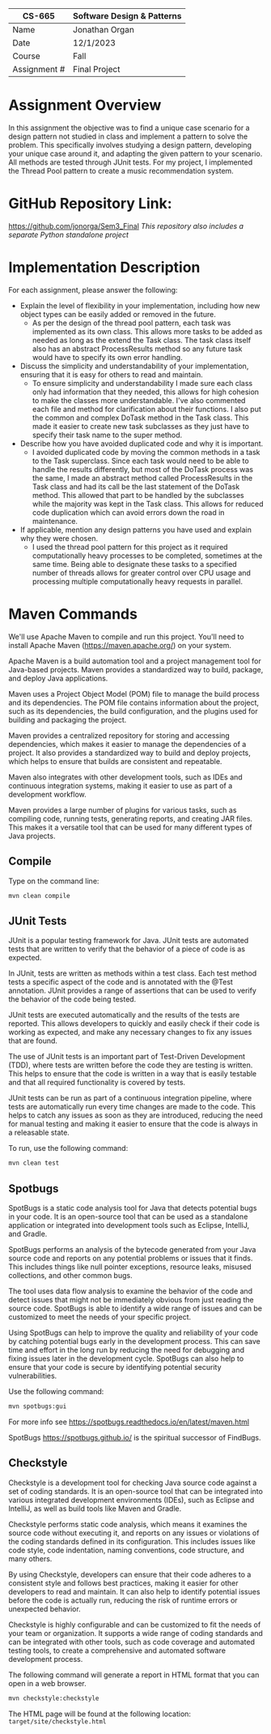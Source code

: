 
| CS-665       | Software Design & Patterns |
|--------------|----------------------------|
| Name         | Jonathan Organ             |
| Date         | 12/1/2023                  |
| Course       | Fall                       |
| Assignment # | Final Project              |

# Assignment Overview
In this assignment the objective was to find a unique case scenario for a design pattern not
studied in class and implement a pattern to solve the problem. This specifically involves
studying a design pattern, developing your unique case around it, and adapting the given pattern
to your scenario. All methods are tested through JUnit tests. For my project, I implemented the
Thread Pool pattern to create a music recommendation system.

# GitHub Repository Link:
https://github.com/jonorga/Sem3_Final
*This repository also includes a separate Python standalone project*

# Implementation Description 


For each assignment, please answer the following:

- Explain the level of flexibility in your implementation, including how new object types can
be easily added or removed in the future.
	* As per the design of the thread pool pattern, each task was implemented as its own class.
	This allows more tasks to be added as needed as long as the extend the Task class. The task
	class itself also has an abstract ProcessResults method so any future task would have to 
	specify its own error handling. 
- Discuss the simplicity and understandability of your implementation, ensuring that it is
easy for others to read and maintain.
	* To ensure simplicity and understandability I made sure each class only had information that 
	they needed, this allows for high cohesion to make the classes more understandable. I've also
	commented each file and method for clarification about their functions. I also put the common
	and complex DoTask method in the Task class. This made it easier to create new task subclasses
	as they just have to specify their task name to the super method.
- Describe how you have avoided duplicated code and why it is important.
	* I avoided duplicated code by moving the common methods in a task to the Task superclass.
	Since each task would need to be able to handle the results differently, but most of the 
	DoTask process was the same, I made an abstract method called ProcessResults in the Task
	class and had its call be the last statement of the DoTask method. This allowed that part to
	be handled by the subclasses while the majority was kept in the Task class. This allows for
	reduced code duplication which can avoid errors down the road in maintenance. 
- If applicable, mention any design patterns you have used and explain why they were
chosen.
	* I used the thread pool pattern for this project as it required computationally heavy
	processes to be completed, sometimes at the same time. Being able to designate these tasks to
	a specified number of threads allows for greater control over CPU usage and processing
	multiple computationally heavy requests in parallel. 


# Maven Commands

We'll use Apache Maven to compile and run this project. You'll need to install Apache Maven (https://maven.apache.org/) on your system. 

Apache Maven is a build automation tool and a project management tool for Java-based projects. Maven provides a standardized way to build, package, and deploy Java applications.

Maven uses a Project Object Model (POM) file to manage the build process and its dependencies. The POM file contains information about the project, such as its dependencies, the build configuration, and the plugins used for building and packaging the project.

Maven provides a centralized repository for storing and accessing dependencies, which makes it easier to manage the dependencies of a project. It also provides a standardized way to build and deploy projects, which helps to ensure that builds are consistent and repeatable.

Maven also integrates with other development tools, such as IDEs and continuous integration systems, making it easier to use as part of a development workflow.

Maven provides a large number of plugins for various tasks, such as compiling code, running tests, generating reports, and creating JAR files. This makes it a versatile tool that can be used for many different types of Java projects.

## Compile
Type on the command line: 

```bash
mvn clean compile
```



## JUnit Tests
JUnit is a popular testing framework for Java. JUnit tests are automated tests that are written to verify that the behavior of a piece of code is as expected.

In JUnit, tests are written as methods within a test class. Each test method tests a specific aspect of the code and is annotated with the @Test annotation. JUnit provides a range of assertions that can be used to verify the behavior of the code being tested.

JUnit tests are executed automatically and the results of the tests are reported. This allows developers to quickly and easily check if their code is working as expected, and make any necessary changes to fix any issues that are found.

The use of JUnit tests is an important part of Test-Driven Development (TDD), where tests are written before the code they are testing is written. This helps to ensure that the code is written in a way that is easily testable and that all required functionality is covered by tests.

JUnit tests can be run as part of a continuous integration pipeline, where tests are automatically run every time changes are made to the code. This helps to catch any issues as soon as they are introduced, reducing the need for manual testing and making it easier to ensure that the code is always in a releasable state.

To run, use the following command:
```bash
mvn clean test
```


## Spotbugs 

SpotBugs is a static code analysis tool for Java that detects potential bugs in your code. It is an open-source tool that can be used as a standalone application or integrated into development tools such as Eclipse, IntelliJ, and Gradle.

SpotBugs performs an analysis of the bytecode generated from your Java source code and reports on any potential problems or issues that it finds. This includes things like null pointer exceptions, resource leaks, misused collections, and other common bugs.

The tool uses data flow analysis to examine the behavior of the code and detect issues that might not be immediately obvious from just reading the source code. SpotBugs is able to identify a wide range of issues and can be customized to meet the needs of your specific project.

Using SpotBugs can help to improve the quality and reliability of your code by catching potential bugs early in the development process. This can save time and effort in the long run by reducing the need for debugging and fixing issues later in the development cycle. SpotBugs can also help to ensure that your code is secure by identifying potential security vulnerabilities.

Use the following command:

```bash
mvn spotbugs:gui 
```

For more info see 
https://spotbugs.readthedocs.io/en/latest/maven.html

SpotBugs https://spotbugs.github.io/ is the spiritual successor of FindBugs.


## Checkstyle 

Checkstyle is a development tool for checking Java source code against a set of coding standards. It is an open-source tool that can be integrated into various integrated development environments (IDEs), such as Eclipse and IntelliJ, as well as build tools like Maven and Gradle.

Checkstyle performs static code analysis, which means it examines the source code without executing it, and reports on any issues or violations of the coding standards defined in its configuration. This includes issues like code style, code indentation, naming conventions, code structure, and many others.

By using Checkstyle, developers can ensure that their code adheres to a consistent style and follows best practices, making it easier for other developers to read and maintain. It can also help to identify potential issues before the code is actually run, reducing the risk of runtime errors or unexpected behavior.

Checkstyle is highly configurable and can be customized to fit the needs of your team or organization. It supports a wide range of coding standards and can be integrated with other tools, such as code coverage and automated testing tools, to create a comprehensive and automated software development process.

The following command will generate a report in HTML format that you can open in a web browser. 

```bash
mvn checkstyle:checkstyle
```

The HTML page will be found at the following location:
`target/site/checkstyle.html`




